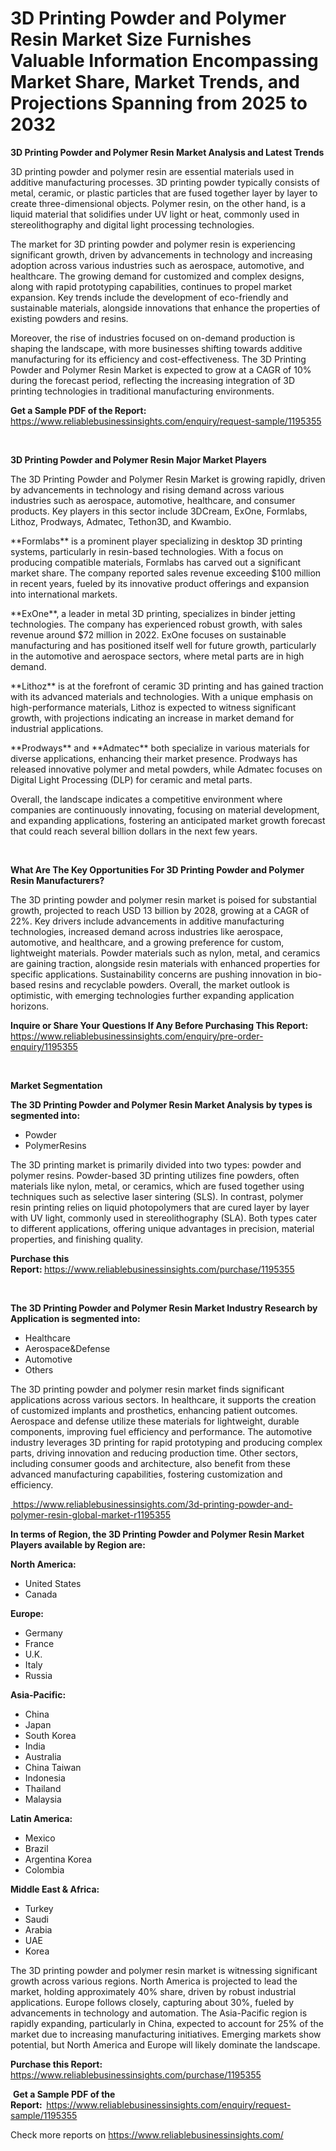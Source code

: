<p><h1>3D Printing Powder and Polymer Resin Market Size Furnishes Valuable Information Encompassing Market Share, Market Trends, and Projections Spanning from 2025 to 2032</h1></p><p><strong>3D Printing Powder and Polymer Resin Market Analysis and Latest Trends</strong></p>
<p><p>3D printing powder and polymer resin are essential materials used in additive manufacturing processes. 3D printing powder typically consists of metal, ceramic, or plastic particles that are fused together layer by layer to create three-dimensional objects. Polymer resin, on the other hand, is a liquid material that solidifies under UV light or heat, commonly used in stereolithography and digital light processing technologies. </p><p>The market for 3D printing powder and polymer resin is experiencing significant growth, driven by advancements in technology and increasing adoption across various industries such as aerospace, automotive, and healthcare. The growing demand for customized and complex designs, along with rapid prototyping capabilities, continues to propel market expansion. Key trends include the development of eco-friendly and sustainable materials, alongside innovations that enhance the properties of existing powders and resins. </p><p>Moreover, the rise of industries focused on on-demand production is shaping the landscape, with more businesses shifting towards additive manufacturing for its efficiency and cost-effectiveness. The 3D Printing Powder and Polymer Resin Market is expected to grow at a CAGR of 10% during the forecast period, reflecting the increasing integration of 3D printing technologies in traditional manufacturing environments.</p></p>
<p><strong>Get a Sample PDF of the Report:&nbsp;</strong> <a href="https://www.reliablebusinessinsights.com/enquiry/request-sample/1195355?utm_campaign=2247&utm_medium=2&utm_source=Github&utm_content=ia&utm_term=22032025&utm_id=3d-printing-powder-and-polymer-resin">https://www.reliablebusinessinsights.com/enquiry/request-sample/1195355</a></p>
<p>&nbsp;</p>
<p><strong>3D Printing Powder and Polymer Resin Major Market Players</strong></p>
<p><p>The 3D Printing Powder and Polymer Resin Market is growing rapidly, driven by advancements in technology and rising demand across various industries such as aerospace, automotive, healthcare, and consumer products. Key players in this sector include 3DCream, ExOne, Formlabs, Lithoz, Prodways, Admatec, Tethon3D, and Kwambio.</p><p>**Formlabs** is a prominent player specializing in desktop 3D printing systems, particularly in resin-based technologies. With a focus on producing compatible materials, Formlabs has carved out a significant market share. The company reported sales revenue exceeding $100 million in recent years, fueled by its innovative product offerings and expansion into international markets.</p><p>**ExOne**, a leader in metal 3D printing, specializes in binder jetting technologies. The company has experienced robust growth, with sales revenue around $72 million in 2022. ExOne focuses on sustainable manufacturing and has positioned itself well for future growth, particularly in the automotive and aerospace sectors, where metal parts are in high demand.</p><p>**Lithoz** is at the forefront of ceramic 3D printing and has gained traction with its advanced materials and technologies. With a unique emphasis on high-performance materials, Lithoz is expected to witness significant growth, with projections indicating an increase in market demand for industrial applications.</p><p>**Prodways** and **Admatec** both specialize in various materials for diverse applications, enhancing their market presence. Prodways has released innovative polymer and metal powders, while Admatec focuses on Digital Light Processing (DLP) for ceramic and metal parts.</p><p>Overall, the landscape indicates a competitive environment where companies are continuously innovating, focusing on material development, and expanding applications, fostering an anticipated market growth forecast that could reach several billion dollars in the next few years.</p></p>
<p>&nbsp;</p>
<p><strong>What Are The Key Opportunities For 3D Printing Powder and Polymer Resin Manufacturers?</strong></p>
<p><p>The 3D printing powder and polymer resin market is poised for substantial growth, projected to reach USD 13 billion by 2028, growing at a CAGR of 22%. Key drivers include advancements in additive manufacturing technologies, increased demand across industries like aerospace, automotive, and healthcare, and a growing preference for custom, lightweight materials. Powder materials such as nylon, metal, and ceramics are gaining traction, alongside resin materials with enhanced properties for specific applications. Sustainability concerns are pushing innovation in bio-based resins and recyclable powders. Overall, the market outlook is optimistic, with emerging technologies further expanding application horizons.</p></p>
<p><strong>Inquire or Share Your Questions If Any Before Purchasing This Report:</strong> <a href="https://www.reliablebusinessinsights.com/enquiry/pre-order-enquiry/1195355?utm_campaign=2247&utm_medium=2&utm_source=Github&utm_content=ia&utm_term=22032025&utm_id=3d-printing-powder-and-polymer-resin">https://www.reliablebusinessinsights.com/enquiry/pre-order-enquiry/1195355</a></p>
<p>&nbsp;</p>
<p><strong>Market Segmentation</strong></p>
<p><strong>The 3D Printing Powder and Polymer Resin Market Analysis by types is segmented into:</strong></p>
<p><ul><li>Powder</li><li>PolymerResins</li></ul></p>
<p><p>The 3D printing market is primarily divided into two types: powder and polymer resins. Powder-based 3D printing utilizes fine powders, often materials like nylon, metal, or ceramics, which are fused together using techniques such as selective laser sintering (SLS). In contrast, polymer resin printing relies on liquid photopolymers that are cured layer by layer with UV light, commonly used in stereolithography (SLA). Both types cater to different applications, offering unique advantages in precision, material properties, and finishing quality.</p></p>
<p><strong>Purchase this Report:&nbsp;</strong><a href="https://www.reliablebusinessinsights.com/purchase/1195355?utm_campaign=2247&utm_medium=2&utm_source=Github&utm_content=ia&utm_term=22032025&utm_id=3d-printing-powder-and-polymer-resin">https://www.reliablebusinessinsights.com/purchase/1195355</a></p>
<p>&nbsp;</p>
<p><strong>The 3D Printing Powder and Polymer Resin Market Industry Research by Application is segmented into:</strong></p>
<p><ul><li>Healthcare</li><li>Aerospace&Defense</li><li>Automotive</li><li>Others</li></ul></p>
<p><p>The 3D printing powder and polymer resin market finds significant applications across various sectors. In healthcare, it supports the creation of customized implants and prosthetics, enhancing patient outcomes. Aerospace and defense utilize these materials for lightweight, durable components, improving fuel efficiency and performance. The automotive industry leverages 3D printing for rapid prototyping and producing complex parts, driving innovation and reducing production time. Other sectors, including consumer goods and architecture, also benefit from these advanced manufacturing capabilities, fostering customization and efficiency.</p></p>
<p><a href="https://www.reliablebusinessinsights.com/3d-printing-powder-and-polymer-resin-global-market-r1195355?utm_campaign=2247&utm_medium=2&utm_source=Github&utm_content=ia&utm_term=22032025&utm_id=3d-printing-powder-and-polymer-resin">&nbsp;https://www.reliablebusinessinsights.com/3d-printing-powder-and-polymer-resin-global-market-r1195355</a></p>
<p><strong>In terms of Region, the 3D Printing Powder and Polymer Resin Market Players available by Region are:</strong></p>
<p>
    <p> <strong> North America: </strong>
        <ul>
            <li>United States</li>
            <li>Canada</li>
        </ul>
        </p> 
    <p> <strong> Europe: </strong>
        <ul>
            <li>Germany</li>
            <li>France</li>
            <li>U.K.</li>
            <li>Italy</li>
            <li>Russia</li>
        </ul>
        </p> 
    <p> <strong> Asia-Pacific: </strong>
        <ul>
            <li>China</li>
            <li>Japan</li>
            <li>South Korea</li>
            <li>India</li>
            <li>Australia</li>
            <li>China Taiwan</li>
            <li>Indonesia</li>
            <li>Thailand</li>
            <li>Malaysia</li>
        </ul>
        </p> 
    <p> <strong> Latin America: </strong>
        <ul>
            <li>Mexico</li>
            <li>Brazil</li>
            <li>Argentina Korea</li>
            <li>Colombia</li>
        </ul>
        </p> 
    <p> <strong> Middle East & Africa: </strong>
        <ul>
            <li>Turkey</li>
            <li>Saudi</li>
            <li>Arabia</li>
            <li>UAE</li>
            <li>Korea</li>
        </ul>
    </p>
    </p>
<p><p>The 3D printing powder and polymer resin market is witnessing significant growth across various regions. North America is projected to lead the market, holding approximately 40% share, driven by robust industrial applications. Europe follows closely, capturing about 30%, fueled by advancements in technology and automation. The Asia-Pacific region is rapidly expanding, particularly in China, expected to account for 25% of the market due to increasing manufacturing initiatives. Emerging markets show potential, but North America and Europe will likely dominate the landscape.</p></p>
<p><strong>Purchase this Report: </strong><a href="https://www.reliablebusinessinsights.com/purchase/1195355?utm_campaign=2247&utm_medium=2&utm_source=Github&utm_content=ia&utm_term=22032025&utm_id=3d-printing-powder-and-polymer-resin">https://www.reliablebusinessinsights.com/purchase/1195355</a></p>
<p>&nbsp;<strong>Get a Sample PDF of the Report:&nbsp;&nbsp;</strong><a href="https://www.reliablebusinessinsights.com/enquiry/request-sample/1195355?utm_campaign=2247&utm_medium=2&utm_source=Github&utm_content=ia&utm_term=22032025&utm_id=3d-printing-powder-and-polymer-resin">https://www.reliablebusinessinsights.com/enquiry/request-sample/1195355</a></p>
<p><strong></strong></p>
<p>Check more reports on <a href="https://www.reliablebusinessinsights.com/?utm_campaign=2247&utm_medium=2&utm_source=Github&utm_content=ia&utm_term=22032025&utm_id=3d-printing-powder-and-polymer-resin">https://www.reliablebusinessinsights.com/</a></p>